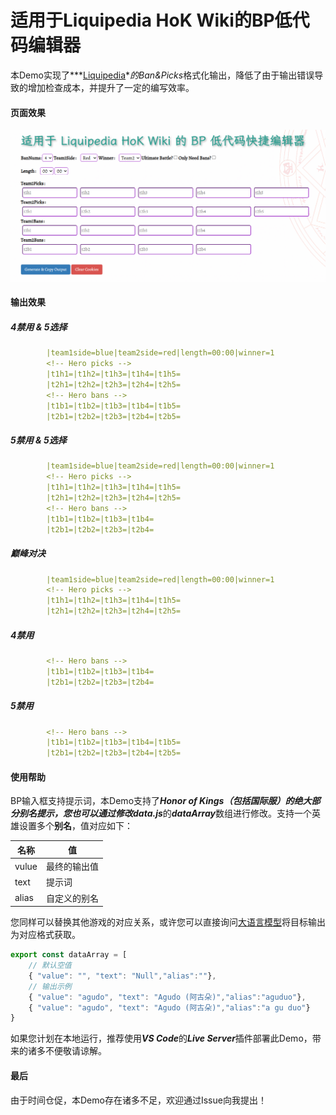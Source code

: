 # 适用于Liquipedia HoK Wiki的BP低代码编辑器

本Demo实现了***[Liquipedia](https://liquipedia.net/honorofkings/)***的*Ban&Picks*格式化输出，降低了由于输出错误导致的增加检查成本，并提升了一定的编写效率。

#### 页面效果

![主界面](images/01.png)

#### 输出效果

##### 4禁用 & 5选择

``` yaml
        |team1side=blue|team2side=red|length=00:00|winner=1
        <!-- Hero picks -->
        |t1h1=|t1h2=|t1h3=|t1h4=|t1h5=
        |t2h1=|t2h2=|t2h3=|t2h4=|t2h5=
        <!-- Hero bans -->
        |t1b1=|t1b2=|t1b3=|t1b4=|t1b5=
        |t2b1=|t2b2=|t2b3=|t2b4=|t2b5=
```

##### 5禁用 & 5选择

``` yaml
        |team1side=blue|team2side=red|length=00:00|winner=1
        <!-- Hero picks -->
        |t1h1=|t1h2=|t1h3=|t1h4=|t1h5=
        |t2h1=|t2h2=|t2h3=|t2h4=|t2h5=
        <!-- Hero bans -->
        |t1b1=|t1b2=|t1b3=|t1b4=
        |t2b1=|t2b2=|t2b3=|t2b4=
```

##### 巅峰对决

``` yaml
        |team1side=blue|team2side=red|length=00:00|winner=1
        <!-- Hero picks -->
        |t1h1=|t1h2=|t1h3=|t1h4=|t1h5=
        |t2h1=|t2h2=|t2h3=|t2h4=|t2h5=
```

##### 4禁用

```yaml
        <!-- Hero bans -->
        |t1b1=|t1b2=|t1b3=|t1b4=
        |t2b1=|t2b2=|t2b3=|t2b4=
```

##### 5禁用

```yaml
        <!-- Hero bans -->
        |t1b1=|t1b2=|t1b3=|t1b4=|t1b5=
        |t2b1=|t2b2=|t2b3=|t2b4=|t2b5=
```

#### 使用帮助

BP输入框支持提示词，本Demo支持了***Honor of Kings（包括国际服）***的绝大部分别名提示，您也可以通过修改***data.js***的***dataArray***数组进行修改。支持一个英雄设置多个**别名**，值对应如下：

| 名称  | 值           |
| ----- | ------------ |
| vulue | 最终的输出值 |
| text  | 提示词       |
| alias | 自定义的别名 |

您同样可以替换其他游戏的对应关系，或许您可以直接询问[大语言模型](https://ai.com/)将目标输出为对应格式获取。

```javascript
export const dataArray = [
    // 默认空值
    { "value": "", "text": "Null","alias":""},
    // 输出示例
    { "value": "agudo", "text": "Agudo (阿古朵)","alias":"aguduo"},
    { "value": "agudo", "text": "Agudo (阿古朵)","alias":"a gu duo"}
}
```

如果您计划在本地运行，推荐使用***VS Code***的***Live Server***插件部署此Demo，带来的诸多不便敬请谅解。

#### 最后

由于时间仓促，本Demo存在诸多不足，欢迎通过Issue向我提出！